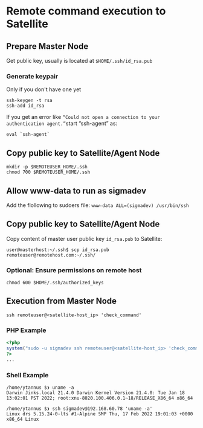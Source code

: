 # Remote command execution to Satellite

## Prepare Master Node

Get public key, usually is located at `$HOME/.ssh/id_rsa.pub`

### Generate keypair

Only if you don't have one yet

```
ssh-keygen -t rsa
ssh-add id_rsa
```

If you get an error like `“Could not open a connection to your authentication agent.”`start “ssh-agent” as:

```
eval `ssh-agent`
```

## Copy public key to Satellite/Agent Node

```
mkdir -p $REMOTEUSER_HOME/.ssh
chmod 700 $REMOTEUSER_HOME/.ssh
```

## Allow www-data to run as sigmadev

Add the flollowing to sudoers file:
`www-data ALL=(sigmadev) /usr/bin/ssh`

## Copy public key to Satellite/Agent Node

Copy content of master user public key `id_rsa.pub` to Satellite:

`user@masterhost:~/.ssh$ scp id_rsa.pub remoteuser@remotehost.com:~/.ssh/`

### Optional: Ensure permissions on remote host

`chmod 600 $HOME/.ssh/authorized_keys`

## Execution from Master Node

`ssh remoteuser@<satellite-host_ip> 'check_command'`

### PHP Example

```php
<?php
system("sudo -u sigmadev ssh remoteuser@<satellite-host_ip> 'check_command'");
?>
...
```

### Shell Example

```
/home/ytannus $❯ uname -a
Darwin Jinks.local 21.4.0 Darwin Kernel Version 21.4.0: Tue Jan 18 13:02:01 PST 2022; root:xnu-8020.100.406.0.1~18/RELEASE_X86_64 x86_64

/home/ytannus $❯ ssh sigmadev@192.168.60.78 'uname -a'
Linux drs 5.15.24-0-lts #1-Alpine SMP Thu, 17 Feb 2022 19:01:03 +0000 x86_64 Linux
```
